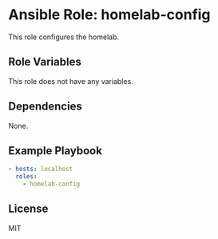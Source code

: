 # Ansible Role: homelab-config

This role configures the homelab.

## Role Variables

This role does not have any variables.

## Dependencies

None.

## Example Playbook

```yaml
- hosts: localhost
  roles:
    - homelab-config
```

## License

MIT
